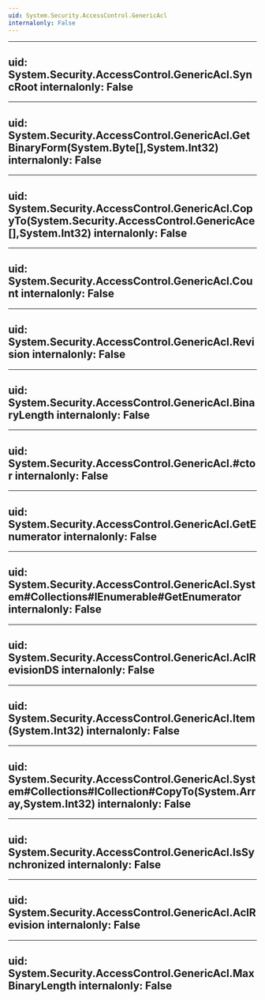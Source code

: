 ```yaml
---
uid: System.Security.AccessControl.GenericAcl
internalonly: False
---
```


---
uid: System.Security.AccessControl.GenericAcl.SyncRoot
internalonly: False
---

---
uid: System.Security.AccessControl.GenericAcl.GetBinaryForm(System.Byte[],System.Int32)
internalonly: False
---

---
uid: System.Security.AccessControl.GenericAcl.CopyTo(System.Security.AccessControl.GenericAce[],System.Int32)
internalonly: False
---

---
uid: System.Security.AccessControl.GenericAcl.Count
internalonly: False
---

---
uid: System.Security.AccessControl.GenericAcl.Revision
internalonly: False
---

---
uid: System.Security.AccessControl.GenericAcl.BinaryLength
internalonly: False
---

---
uid: System.Security.AccessControl.GenericAcl.#ctor
internalonly: False
---

---
uid: System.Security.AccessControl.GenericAcl.GetEnumerator
internalonly: False
---

---
uid: System.Security.AccessControl.GenericAcl.System#Collections#IEnumerable#GetEnumerator
internalonly: False
---

---
uid: System.Security.AccessControl.GenericAcl.AclRevisionDS
internalonly: False
---

---
uid: System.Security.AccessControl.GenericAcl.Item(System.Int32)
internalonly: False
---

---
uid: System.Security.AccessControl.GenericAcl.System#Collections#ICollection#CopyTo(System.Array,System.Int32)
internalonly: False
---

---
uid: System.Security.AccessControl.GenericAcl.IsSynchronized
internalonly: False
---

---
uid: System.Security.AccessControl.GenericAcl.AclRevision
internalonly: False
---

---
uid: System.Security.AccessControl.GenericAcl.MaxBinaryLength
internalonly: False
---
